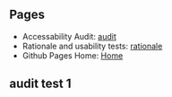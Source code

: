 
## Pages
- Accessability Audit: [audit](audit/)
- Rationale and usability tests: [rationale](rationale/)
- Github Pages Home: [Home](index.md)

## audit test 1
